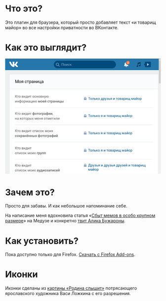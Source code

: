 # Что это?

Это плагин для браузера, который просто добавляет текст «и товарищ майор» во все настройки приватности во ВКонтакте.

# Как это выглядит?

![Скриншот с примером](https://raw.githubusercontent.com/Ohar/vk-privacy-fixer/master/screenshots/screenshot-920x680.png)

# Зачем это?

Просто для забавы. И как небольшое напоминание себе.

На написание меня вдохновила статья «[Сбыт мемов в особо крупном размере](https://meduza.io/shapito/2018/08/08/sbyt-memov-v-osobo-krupnom-razmere-polzovateli-sotssetey-razmyshlyayut-o-rossii-v-kotoroy-sazhayut-za-reposty)» на Медузе и конкретно [твит Алика Бужароны](https://twitter.com/bujarona/status/1026944358631788544/photo/1).

# Как установить?

Пока доступно только для Firefox. [Скачать с Firefox Add-ons](https://addons.mozilla.org/ru/firefox/addon/vk-privacy-fixer/).

# Иконки

Иконки сделаны из [картины «Родина слышит»](http://vasya-lozhkin.ru/pictures/rodina-slyshit/) потрясающего ярославского художника Васи Ложкина с его разрешения.
